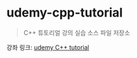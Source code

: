 # udemy-cpp-tutorial

> C++ 튜토리얼 강의 실습 소스 파일 저장소

강좌 링크: [udemy C++ tutorial](https://www.udemy.com/free-learn-c-tutorial-beginners/learn/v4/overview)

